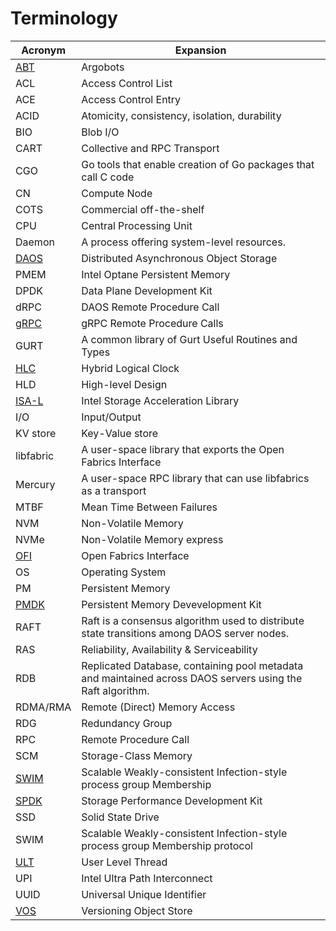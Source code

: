 # Terminology

|Acronym|Expansion |
|---|---|
|[ABT](https://github.com/pmodels/argobots/wiki/Introduction-to-Argobots)|Argobots|
|ACL|Access Control List|
|ACE|Access Control Entry|
|ACID|Atomicity, consistency, isolation, durability|
|BIO|Blob I/O|
|CART|Collective and RPC Transport|
|CGO|Go tools that enable creation of Go packages that call C code|
|CN|Compute Node|
|COTS|Commercial off-the-shelf|
|CPU|Central Processing Unit|
|Daemon|A process offering system-level resources.|
|[DAOS](http://www.daos.io)|Distributed Asynchronous Object Storage |
|PMEM|Intel Optane Persistent Memory|
|DPDK|Data Plane Development Kit|
|dRPC|DAOS Remote Procedure Call|
|[gRPC](https://grpc.io)|gRPC Remote Procedure Calls|
|GURT|A common library of Gurt Useful Routines and Types|
|[HLC](https://cse.buffalo.edu/tech-reports/2014-04.pdf)|Hybrid Logical Clock|
|HLD|High-level Design|
|[ISA-L](https://01.org/intel®-storage-acceleration-library-open-source-version)|Intel Storage Acceleration Library|
|I/O|Input/Output|
|KV store|Key-Value store|
|libfabric|A user-space library that exports the Open Fabrics Interface|
|Mercury|A user-space RPC library that can use libfabrics as a transport|
|MTBF|Mean Time Between Failures|
|NVM|Non-Volatile Memory|
|NVMe|Non-Volatile Memory express|
|[OFI](https://ofiwg.github.io/libfabric/)|Open Fabrics Interface|
|OS|Operating System|
|PM|Persistent Memory|
|[PMDK](https://pmem.io/pmdk/)|Persistent Memory Devevelopment Kit|
|RAFT|Raft is a consensus algorithm used to distribute state transitions among DAOS server nodes.|
|RAS|Reliability, Availability & Serviceability|
|RDB|Replicated Database, containing pool metadata and maintained across DAOS servers using the Raft algorithm.|
|RDMA/RMA|Remote (Direct) Memory Access|
|RDG|Redundancy Group|
|RPC|Remote Procedure Call|
|SCM|Storage-Class Memory|
|[SWIM](http://ieeexplore.ieee.org/stamp/stamp.jsp?arnumber=1028914)|Scalable Weakly-consistent Infection-style process group Membership|
|[SPDK](https://spdk.io/)|Storage Performance Development Kit|
|SSD|Solid State Drive|
|SWIM|Scalable Weakly-consistent Infection-style process group Membership protocol|
|[ULT](https://github.com/pmodels/argobots/wiki/User-level-Thread-(ULT))|User Level Thread|
|UPI|Intel Ultra Path Interconnect|
|UUID|Universal Unique Identifier|
|[VOS](/doc/vos/README.md)|Versioning Object Store|
